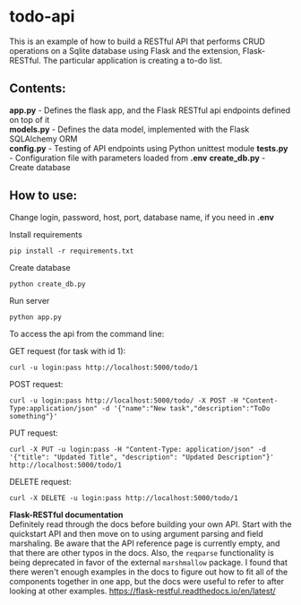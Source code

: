 # todo-api
This is an example of how to build a RESTful API that performs CRUD operations on a Sqlite database using Flask and the extension, Flask-RESTful.
The particular application is creating a to-do list.

## Contents:
**app.py** - Defines the flask app, and the Flask RESTful api endpoints defined on top of it     
**models.py** - Defines the data model, implemented with the Flask SQLAlchemy ORM    
**config.py** - Testing of API endpoints using Python unittest module
**tests.py** - Configuration file with parameters loaded from **.env**
**create_db.py** - Create database

## How to use:
Change login, password, host, port, database name, if you need in   **.env**

Install requirements
```
pip install -r requirements.txt
```

Create database
```
python create_db.py
```
Run server
```
python app.py
```

To access the api from the command line:

GET request (for task with id 1):
```
curl -u login:pass http://localhost:5000/todo/1

```

POST request:
```
curl -u login:pass http://localhost:5000/todo/ -X POST -H "Content-Type:application/json" -d '{"name":"New task","description":"ToDo something"}'
```

PUT request:
```
curl -X PUT -u login:pass -H "Content-Type: application/json" -d '{"title": "Updated Title", "description": "Updated Description"}' http://localhost:5000/todo/1
```

DELETE request:
```
curl -X DELETE -u login:pass http://localhost:5000/todo/1
```



**Flask-RESTful documentation**      
Definitely read through the docs before building your own API. Start with the quickstart API
and then move on to using argument parsing and field marshaling. Be aware that the API reference page
is currently empty, and that there are other typos in the docs. Also, the `reqparse` functionality is being deprecated
in favor of the external `marshmallow` package. I found that there weren't enough examples in the docs to figure out how to fit all of the components together
in one app, but the docs were useful to refer to after looking at other examples. 
https://flask-restful.readthedocs.io/en/latest/
